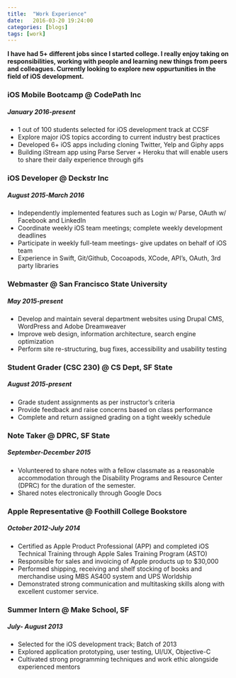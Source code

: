 ```yaml
---
title:  "Work Experience"
date:   2016-03-20 19:24:00
categories: [blogs]
tags: [work]
---
```

**I have had 5+ different jobs since I started college. I really enjoy taking on responsibilities, working with people and learning new things from peers and colleagues. Currently looking to explore new oppurtunities in the field of iOS development.**

### **iOS Mobile Bootcamp** @ CodePath Inc

##### _January 2016-present_
 	
- 1 out of 100 students selected for iOS development track at CCSF
- Explore major iOS topics according to current industry best practices
- Developed 6+ iOS apps including cloning Twitter, Yelp and Giphy apps
- Building iStream app using Parse Server + Heroku that will enable users to share their daily experience through gifs

### **iOS Developer** @ Deckstr Inc

##### _August 2015-March 2016_

- Independently implemented features such as Login w/ Parse, OAuth w/ Facebook and LinkedIn
- Coordinate weekly iOS team meetings; complete weekly development deadlines
- Participate in weekly full-team meetings- give updates on behalf of iOS team
- Experience in Swift, Git/Github, Cocoapods, XCode, API’s, OAuth, 3rd party libraries

### **Webmaster** @ San Francisco State University

##### _May 2015-present_

- Develop and maintain several department websites using Drupal CMS, WordPress and Adobe Dreamweaver 
- Improve web design, information architecture, search engine optimization 
- Perform site re-structuring, bug fixes, accessibility and usability testing

### **Student Grader (CSC 230)** @ CS Dept, SF State

##### _August 2015-present_

- Grade student assignments as per instructor’s criteria
- Provide feedback and raise concerns based on class performance
- Complete and return assigned grading on a tight weekly schedule

### **Note Taker** @ DPRC, SF State

##### _September-December 2015_

- Volunteered to share notes with a fellow classmate as a reasonable accommodation through the Disability Programs and Resource Center (DPRC) for the duration of the semester.
- Shared notes electronically through Google Docs 

### **Apple Representative** @ Foothill College Bookstore

##### _October 2012-July 2014_

- Certified as Apple Product Professional (APP) and completed iOS Technical Training through Apple Sales Training Program (ASTO)
- Responsible for sales and invoicing of Apple products up to $30,000	    
- Performed shipping, receiving and shelf stocking of books and merchandise using MBS AS400 system and UPS Worldship
- Demonstrated strong communication and multitasking skills along with excellent customer service.

### **Summer Intern** @ Make School, SF

##### _July- August 2013_

- Selected for the iOS development track; Batch of 2013
- Explored application prototyping, user testing, UI/UX, Objective-C
- Cultivated strong programming techniques and work ethic alongside experienced mentors 